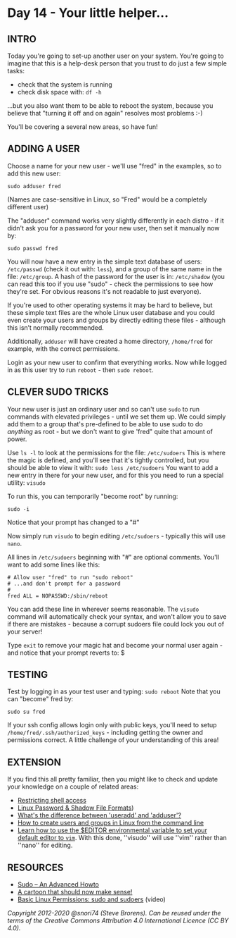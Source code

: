 # Day 14 - Your little helper...

## INTRO

Today you're going to set-up another user on your system. You're going to imagine that this is a help-desk person that you trust to do just a few simple tasks:

*  check that the system is running
*  check disk space with: `df -h`

...but you also want them to be able to reboot the system, because you believe that "turning it off and on again" resolves most problems :-)

You'll be covering a several new areas, so have fun!

## ADDING A USER
Choose a name for your new user - we'll use "fred" in the examples, so to add this new user:

`sudo adduser fred`

(Names are case-sensitive in Linux, so "Fred" would be a completely different user)

The "adduser" command works very slightly differently in each distro - if it didn't ask you for a password for your new user, then set it manually now by:

`sudo passwd fred`

You will now have a new entry in the simple text database of users: `/etc/passwd` (check it out with: `less`), and a group of the same name in the file: `/etc/group`. A hash of the password for the user is in: `/etc/shadow` (you can read this too if you use "sudo" - check the permissions to see how they're set. For obvious reasons it's not readable to just everyone). 

If you're used to other operating systems it may be hard to believe, but these simple text files are the whole Linux user database and you could even create your users and groups by directly editing these files - although this isn’t normally recommended.

Additionally, `adduser` will have created a home directory, `/home/fred` for example, with the correct permissions.

Login as your new user to confirm that everything works. Now while logged in as this user try to run `reboot` - then `sudo reboot`.

## CLEVER SUDO TRICKS
Your new user is just an ordinary user and so can't use `sudo` to run commands with elevated privileges - until we set them up. We could simply add them to a group that's pre-defined to be able to use sudo to do _anything_ as root - but we don't want to give 'fred" quite that amount of power.

Use `ls -l` to look at the permissions for the file: `/etc/sudoers`  This is where the magic is defined, and you'll see that it's tightly controlled, but you should be able to view it with: `sudo less /etc/sudoers`  You want to add a new entry in there for your new user, and for this you need to run a special utility: `visudo`

To run this, you can temporarily "become root" by running:

`sudo -i`

Notice that your prompt has changed to a "#" 

Now simply run  `visudo` to begin editing `/etc/sudoers` - typically this will use `nano`.

All lines in `/etc/sudoers` beginning with "#" are optional comments. You'll want to add some lines like this:

 	# Allow user "fred" to run "sudo reboot"
 	# ...and don't prompt for a password
 	#
 	fred ALL = NOPASSWD:/sbin/reboot

You can add these line in wherever seems reasonable. The `visudo` command will automatically check your syntax, and won't allow you to save if there are mistakes - because a  corrupt sudoers file could lock you out of your server!

Type `exit` to remove your magic hat and become your normal user again - and notice that your prompt reverts to: $

## TESTING

Test by logging in as your test user and typing: `sudo reboot`
Note that you can "become" fred by:

`sudo su fred`

If your ssh config allows login only with public keys, you'll need to setup `/home/fred/.ssh/authorized_keys` - including getting the owner and permissions correct. A little challenge of your understanding of this area!

## EXTENSION
If you find this all pretty familiar, then you might like to check and update your knowledge on a couple of related areas:

* [Restricting shell access](http://www.cyberciti.biz/tips/howto-linux-shell-restricting-access.html)
* [Linux Password & Shadow File Formats](https://www.tldp.org/LDP/lame/LAME/linux-admin-made-easy/shadow-file-formats.html))
* [What's the difference between 'useradd' and 'adduser'?
](https://serverfault.com/questions/218993/whats-the-difference-between-useradd-and-adduser)
* [How to create users and groups in Linux from the command line](https://www.techrepublic.com/article/how-to-create-users-and-groups-in-linux-from-the-command-line/)
* [Learn how to use the $EDITOR environmental variable to set your default editor to `vim`](https://www.a2hosting.com/kb/developer-corner/linux/setting-the-default-text-editor-in-linux). With this done, ''visudo'' will use ''vim'' rather than ''nano'' for editing.

## RESOURCES

* [Sudo – An Advanced Howto](https://centoshelp.org/security/sudo-an-advanced-howto/)
* [A cartoon that should now make sense!](http://xkcd.com/149/ )
* [Basic Linux Permissions: sudo and sudoers](http://www.youtube.com/watch?v=YSSIm0g00m4)   (video)

*Copyright 2012-2020 @snori74 (Steve Brorens). Can be reused under the terms of the Creative Commons Attribution 4.0 International Licence (CC BY 4.0).*

